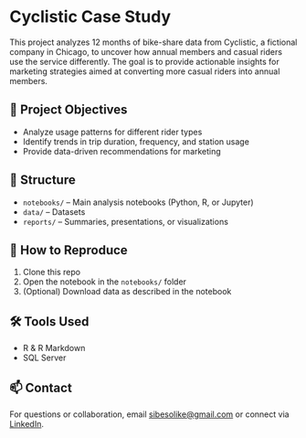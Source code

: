# Cyclistic Case Study

This project analyzes 12 months of bike-share data from Cyclistic, a fictional company in Chicago, to uncover how annual members and casual riders use the service differently. The goal is to provide actionable insights for marketing strategies aimed at converting more casual riders into annual members.

## 📄 Project Objectives
- Analyze usage patterns for different rider types
- Identify trends in trip duration, frequency, and station usage
- Provide data-driven recommendations for marketing

## 📂 Structure

- `notebooks/` – Main analysis notebooks (Python, R, or Jupyter)
- `data/` – Datasets 
- `reports/` – Summaries, presentations, or visualizations

## 🚀 How to Reproduce

1. Clone this repo
2. Open the notebook in the `notebooks/` folder
3. (Optional) Download data as described in the notebook

## 🛠️ Tools Used


- R & R Markdown
- SQL Server


## 📫 Contact
For questions or collaboration, email sibesolike@gmail.com or connect via [LinkedIn](https://www.linkedin.com/in/sibeso-like-228072191).
